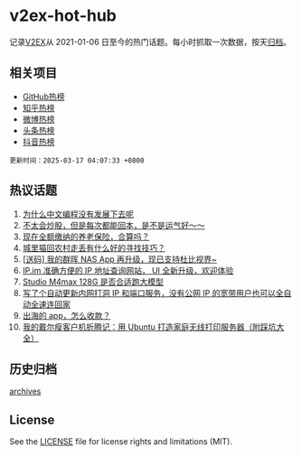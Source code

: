 # v2ex-hot-hub

 记录[V2EX](https://www.v2ex.com/)从 2021-01-06 日至今的热门话题。每小时抓取一次数据，按天[归档](archives)。
 
 ## 相关项目

- [GitHub热榜](https://github.com/it985/github-hot-hub)
- [知乎热榜](https://github.com/it985/zhihu-hot-hub)
- [微博热榜](https://github.com/it985/weibo-hot-hub)
- [头条热榜](https://github.com/it985/toutiao-hot-hub)
- [抖音热榜](https://github.com/it985/douyin-hot-hub)


 `更新时间：2025-03-17 04:07:33 +0800`

## 热议话题

1. [为什么中文编程没有发展下去呢](https://www.v2ex.com/t/1118805)
1. [不太会炒股，但是每次都能回本，是不是运气好～～](https://www.v2ex.com/t/1118760)
1. [现在全额缴纳的养老保险，合算吗？](https://www.v2ex.com/t/1118798)
1. [城里猫回农村走丢有什么好的寻找技巧？](https://www.v2ex.com/t/1118756)
1. [[送码] 我的群晖 NAS App 再升级，现已支持杜比视界~](https://www.v2ex.com/t/1118750)
1. [IP.im 准确方便的 IP 地址查询网站， UI 全新升级，欢迎体验](https://www.v2ex.com/t/1118840)
1. [Studio M4max 128G 是否合适跑大模型](https://www.v2ex.com/t/1118789)
1. [写了个自动更新内网打洞 IP 和端口服务，没有公网 IP 的宽带用户也可以全自动全速连回家](https://www.v2ex.com/t/1118793)
1. [出海的 app，怎么收款？](https://www.v2ex.com/t/1118767)
1. [我的戴尔瘦客户机折腾记：用 Ubuntu 打造家庭无线打印服务器（附踩坑大全）](https://www.v2ex.com/t/1118799)

## 历史归档

[archives](archives)

## License

See the [LICENSE](LICENSE) file for license rights and limitations (MIT).
